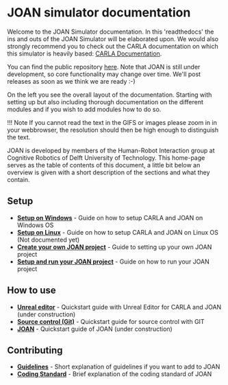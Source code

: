 # JOAN simulator documentation

Welcome to the JOAN Simulator documentation. In this 'readthedocs' the ins and outs of the JOAN Simulator will be elaborated upon.  We would also strongly recommend you to check out the CARLA documentation on which this simulator is heavily based:
[CARLA Documentation](https://carla.readthedocs.io/en/latest/). 

You can find the public repository [here][repolink]. Note that JOAN is still under development, so core functionality may change over time. We'll post releases as soon as we think we are ready :-)

[repolink]: https://gitlab.tudelft.nl/tud-cor-hri/joan-framework/joan

On the left you see the overall layout of the documentation. Starting with setting up but also including thorough documentation on the different modules and if you wish to add modules how to do so.

!!! Note
    If you cannot read the text in the GIFS or images please zoom in in your webbrowser, the resolution should then be high enough to distinguish the text.

JOAN is developed by members of the Human-Robot Interaction group at Cognitive Robotics of Delft University of Technology. This home-page serves as the table of contents of this document, a little bit below an overview is given with a short description of the sections and what they contain.

## Setup
* __[Setup on Windows](setup-carla-windows.md)__ - Guide on how to setup CARLA and JOAN on Windows OS
* __[Setup on Linux](setup-carla-linux.md)__ - Guide on how to setup CARLA and JOAN on Linux OS (Not documented yet)
* __[Create your own JOAN project](setup-create-joan-project.md)__ - Guide to setting up your own JOAN project
* __[Setup and run your JOAN project](setup-run-joan.md)__ - Guide on how to run your JOAN project

## How to use
* __[Unreal editor](how-to-unreal)__ - Quickstart guide with Unreal Editor for CARLA and JOAN (under construction)
* __[Source control (Git)](how-to-git)__ - Quickstart guide for source control with GIT
* __[JOAN](how-to-joan)__ - Quickstart guide of JOAN (under construction)

## Contributing
* __[Guidelines](contributing-guidelines.md)__ - Short explanation of guidelines if you want to add to JOAN
* __[Coding Standard](contributing-coding-standard.md)__ - Brief explanation of the coding standard of JOAN
